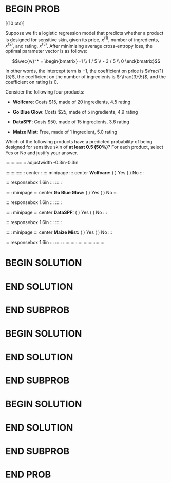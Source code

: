 # BEGIN PROB

\[(10 pts)\]

Suppose we fit a logistic regression model that predicts whether a
product is designed for sensitive skin, given its price, $x^{(1)}$,
number of ingredients, $x^{(2)}$, and rating, $x^{(3)}$. After
minimizing average cross-entropy loss, the optimal parameter vector is
as follows:

$$\vec{w}^* = \begin{bmatrix} -1 \\ 1 / 5 \\ - 3 / 5 \\ 0 \end{bmatrix}$$

In other words, the intercept term is $-1$, the coefficient on price is
$\frac{1}{5}$, the coefficient on the number of ingredients is
$-\frac{3}{5}$, and the coefficient on rating is $0$.

Consider the following four products:

-   **Wolfcare**: Costs \$15, made of 20 ingredients, 4.5 rating

-   **Go Blue Glow**: Costs \$25, made of 5 ingredients, 4.9 rating

-   **DataSPF**: Costs \$50, made of 15 ingredients, 3.6 rating

-   **Maize Mist**: Free, made of 1 ingredient, 5.0 rating

Which of the following products have a predicted probability of being
designed for sensitive skin of **at least 0.5 (50%)**? For each product,
select Yes or No and justify your answer.

:::::::::::::::: adjustwidth
-0.3in-0.3in

::::::::::::::: center
::::: minipage
::: center
**Wolfcare:** ( ) Yes ( ) No
:::

::: responsebox
1.6in
:::
:::::

::::: minipage
::: center
**Go Blue Glow:** ( ) Yes ( ) No
:::

::: responsebox
1.6in
:::
:::::

::::: minipage
::: center
**DataSPF:** ( ) Yes ( ) No
:::

::: responsebox
1.6in
:::
:::::

::::: minipage
::: center
**Maize Mist:** ( ) Yes ( ) No
:::

::: responsebox
1.6in
:::
:::::
:::::::::::::::
::::::::::::::::

# BEGIN SOLUTION

# END SOLUTION

# END SUBPROB

# BEGIN SOLUTION

# END SOLUTION

# END SUBPROB

# BEGIN SOLUTION

# END SOLUTION

# END SUBPROB

# END PROB